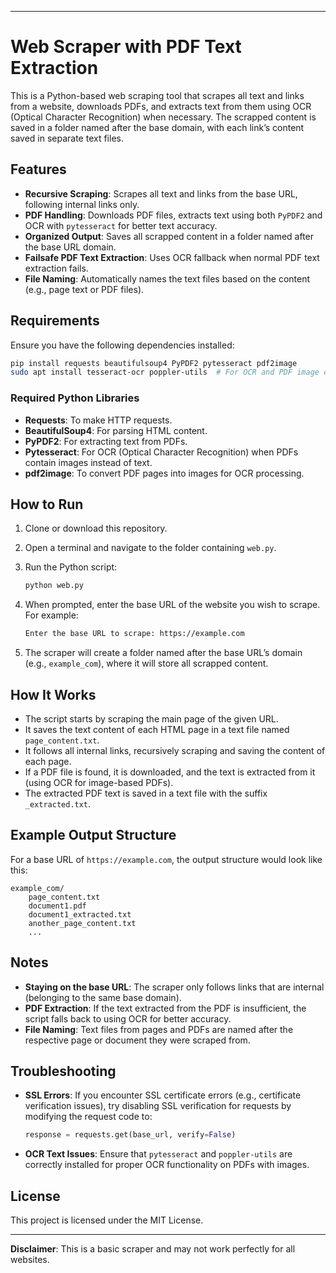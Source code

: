 

---

# Web Scraper with PDF Text Extraction

This is a Python-based web scraping tool that scrapes all text and links from a website, downloads PDFs, and extracts text from them using OCR (Optical Character Recognition) when necessary. The scrapped content is saved in a folder named after the base domain, with each link’s content saved in separate text files.

## Features

- **Recursive Scraping**: Scrapes all text and links from the base URL, following internal links only.
- **PDF Handling**: Downloads PDF files, extracts text using both `PyPDF2` and OCR with `pytesseract` for better text accuracy.
- **Organized Output**: Saves all scrapped content in a folder named after the base URL domain.
- **Failsafe PDF Text Extraction**: Uses OCR fallback when normal PDF text extraction fails.
- **File Naming**: Automatically names the text files based on the content (e.g., page text or PDF files).

## Requirements

Ensure you have the following dependencies installed:

```bash
pip install requests beautifulsoup4 PyPDF2 pytesseract pdf2image
sudo apt install tesseract-ocr poppler-utils  # For OCR and PDF image conversion
```

### Required Python Libraries

- **Requests**: To make HTTP requests.
- **BeautifulSoup4**: For parsing HTML content.
- **PyPDF2**: For extracting text from PDFs.
- **Pytesseract**: For OCR (Optical Character Recognition) when PDFs contain images instead of text.
- **pdf2image**: To convert PDF pages into images for OCR processing.

## How to Run

1. Clone or download this repository.
2. Open a terminal and navigate to the folder containing `web.py`.
3. Run the Python script:

    ```bash
    python web.py
    ```

4. When prompted, enter the base URL of the website you wish to scrape. For example:

    ```bash
    Enter the base URL to scrape: https://example.com
    ```

5. The scraper will create a folder named after the base URL’s domain (e.g., `example_com`), where it will store all scrapped content.

## How It Works

- The script starts by scraping the main page of the given URL.
- It saves the text content of each HTML page in a text file named `page_content.txt`.
- It follows all internal links, recursively scraping and saving the content of each page.
- If a PDF file is found, it is downloaded, and the text is extracted from it (using OCR for image-based PDFs).
- The extracted PDF text is saved in a text file with the suffix `_extracted.txt`.

## Example Output Structure

For a base URL of `https://example.com`, the output structure would look like this:

```
example_com/
    page_content.txt
    document1.pdf
    document1_extracted.txt
    another_page_content.txt
    ...
```

## Notes

- **Staying on the base URL**: The scraper only follows links that are internal (belonging to the same base domain).
- **PDF Extraction**: If the text extracted from the PDF is insufficient, the script falls back to using OCR for better accuracy.
- **File Naming**: Text files from pages and PDFs are named after the respective page or document they were scraped from.

## Troubleshooting

- **SSL Errors**: If you encounter SSL certificate errors (e.g., certificate verification issues), try disabling SSL verification for requests by modifying the request code to:

    ```python
    response = requests.get(base_url, verify=False)
    ```

- **OCR Text Issues**: Ensure that `pytesseract` and `poppler-utils` are correctly installed for proper OCR functionality on PDFs with images.

## License

This project is licensed under the MIT License.

---

**Disclaimer**: This is a basic scraper and may not work perfectly for all websites. 